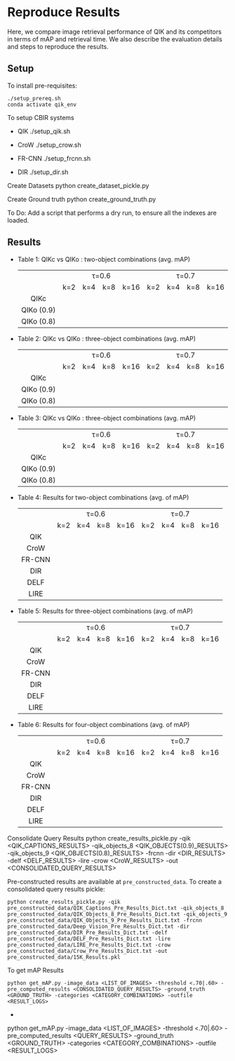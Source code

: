 # Reproduce Results
Here, we compare image retrieval performance of QIK and its competitors in terms of mAP and retrieval time. We also describe the evaluation details and steps to reproduce the results. 

## Setup
To install pre-requisites:
```
./setup_prereq.sh
conda activate qik_env
```

To setup CBIR systems 
* QIK
./setup_qik.sh 

* CroW
./setup_crow.sh

* FR-CNN
./setup_frcnn.sh 

* DIR
./setup_dir.sh


Create Datasets
python create_dataset_pickle.py 
 
Create Ground truth
python create_ground_truth.py

To Do:
Add a script that performs a dry run, to ensure all the indexes are loaded.

## Results
* Table 1:  QIKc vs QIKo : two-object combinations (avg. mAP)
    <table>
        <tr>
            <td rowspan="2"></td>
            <td align="center" colspan="4">τ=0.6</td>
            <td align="center" colspan="4">τ=0.7</td>
        </tr>
        <tr>
            <td align="center">k=2</td>
            <td align="center">k=4</td>
            <td align="center">k=8</td>
            <td align="center">k=16</td>
            <td align="center">k=2</td>
            <td align="center">k=4</td>
            <td align="center">k=8</td>
            <td align="center">k=16</td>
        </tr>
        <tr>
            <td align="center">QIKc</td>
            <td align="center"></td>
            <td align="center"></td>
            <td align="center"></td>
            <td align="center"></td>
            <td align="center"></td>
            <td align="center"></td>
            <td align="center"></td>
            <td align="center"></td>
        </tr>
        <tr>
            <td align="center">QIKo (0.9)</td>
            <td align="center"></td>
            <td align="center"></td>
            <td align="center"></td>
            <td align="center"></td>
            <td align="center"></td>
            <td align="center"></td>
            <td align="center"></td>
            <td align="center"></td>
        </tr>
        <tr>
            <td align="center">QIKo (0.8)</td>
            <td align="center"></td>
            <td align="center"></td>
            <td align="center"></td>
            <td align="center"></td>
            <td align="center"></td>
            <td align="center"></td>
            <td align="center"></td>
            <td align="center"></td>
        </tr>
    </table>

* Table 2:  QIKc vs QIKo : three-object combinations (avg. mAP)
    <table>
        <tr>
            <td rowspan="2"></td>
            <td align="center" colspan="4">τ=0.6</td>
            <td align="center" colspan="4">τ=0.7</td>
        </tr>
        <tr>
            <td align="center">k=2</td>
            <td align="center">k=4</td>
            <td align="center">k=8</td>
            <td align="center">k=16</td>
            <td align="center">k=2</td>
            <td align="center">k=4</td>
            <td align="center">k=8</td>
            <td align="center">k=16</td>
        </tr>
        <tr>
            <td align="center">QIKc</td>
            <td align="center"></td>
            <td align="center"></td>
            <td align="center"></td>
            <td align="center"></td>
            <td align="center"></td>
            <td align="center"></td>
            <td align="center"></td>
            <td align="center"></td>
        </tr>
        <tr>
            <td align="center">QIKo (0.9)</td>
            <td align="center"></td>
            <td align="center"></td>
            <td align="center"></td>
            <td align="center"></td>
            <td align="center"></td>
            <td align="center"></td>
            <td align="center"></td>
            <td align="center"></td>
        </tr>
        <tr>
            <td align="center">QIKo (0.8)</td>
            <td align="center"></td>
            <td align="center"></td>
            <td align="center"></td>
            <td align="center"></td>
            <td align="center"></td>
            <td align="center"></td>
            <td align="center"></td>
            <td align="center"></td>
        </tr>
    </table>

* Table 3:  QIKc vs QIKo : three-object combinations (avg. mAP)
    <table>
        <tr>
            <td rowspan="2"></td>
            <td align="center" colspan="4">τ=0.6</td>
            <td align="center" colspan="4">τ=0.7</td>
        </tr>
        <tr>
            <td align="center">k=2</td>
            <td align="center">k=4</td>
            <td align="center">k=8</td>
            <td align="center">k=16</td>
            <td align="center">k=2</td>
            <td align="center">k=4</td>
            <td align="center">k=8</td>
            <td align="center">k=16</td>
        </tr>
        <tr>
            <td align="center">QIKc</td>
            <td align="center"></td>
            <td align="center"></td>
            <td align="center"></td>
            <td align="center"></td>
            <td align="center"></td>
            <td align="center"></td>
            <td align="center"></td>
            <td align="center"></td>
        </tr>
        <tr>
            <td align="center">QIKo (0.9)</td>
            <td align="center"></td>
            <td align="center"></td>
            <td align="center"></td>
            <td align="center"></td>
            <td align="center"></td>
            <td align="center"></td>
            <td align="center"></td>
            <td align="center"></td>
        </tr>
        <tr>
            <td align="center">QIKo (0.8)</td>
            <td align="center"></td>
            <td align="center"></td>
            <td align="center"></td>
            <td align="center"></td>
            <td align="center"></td>
            <td align="center"></td>
            <td align="center"></td>
            <td align="center"></td>
        </tr>
    </table>

*  Table 4: Results for two-object combinations (avg. of mAP)
    <table>
        <tr>
            <td rowspan="2"></td>
            <td align="center" colspan="4">τ=0.6</td>
            <td align="center" colspan="4">τ=0.7</td>
        </tr>
        <tr>
            <td align="center">k=2</td>
            <td align="center">k=4</td>
            <td align="center">k=8</td>
            <td align="center">k=16</td>
            <td align="center">k=2</td>
            <td align="center">k=4</td>
            <td align="center">k=8</td>
            <td align="center">k=16</td>
        </tr>
        <tr>
            <td align="center">QIK</td>
            <td align="center"></td>
            <td align="center"></td>
            <td align="center"></td>
            <td align="center"></td>
            <td align="center"></td>
            <td align="center"></td>
            <td align="center"></td>
            <td align="center"></td>
        </tr>
        <tr>
            <td align="center">CroW</td>
            <td align="center"></td>
            <td align="center"></td>
            <td align="center"></td>
            <td align="center"></td>
            <td align="center"></td>
            <td align="center"></td>
            <td align="center"></td>
            <td align="center"></td>
        </tr>
        <tr>
            <td align="center">FR-CNN</td>
            <td align="center"></td>
            <td align="center"></td>
            <td align="center"></td>
            <td align="center"></td>
            <td align="center"></td>
            <td align="center"></td>
            <td align="center"></td>
            <td align="center"></td>
        </tr>
        <tr>
            <td align="center">DIR</td>
            <td align="center"></td>
            <td align="center"></td>
            <td align="center"></td>
            <td align="center"></td>
            <td align="center"></td>
            <td align="center"></td>
            <td align="center"></td>
            <td align="center"></td>
        </tr>
        <tr>
            <td align="center">DELF</td>
            <td align="center"></td>
            <td align="center"></td>
            <td align="center"></td>
            <td align="center"></td>
            <td align="center"></td>
            <td align="center"></td>
            <td align="center"></td>
            <td align="center"></td>
        </tr>
        <tr>
            <td align="center">LIRE</td>
            <td align="center"></td>
            <td align="center"></td>
            <td align="center"></td>
            <td align="center"></td>
            <td align="center"></td>
            <td align="center"></td>
            <td align="center"></td>
            <td align="center"></td>
        </tr>
    </table>

*  Table 5: Results for three-object combinations (avg. of mAP)
    <table>
        <tr>
            <td rowspan="2"></td>
            <td align="center" colspan="4">τ=0.6</td>
            <td align="center" colspan="4">τ=0.7</td>
        </tr>
        <tr>
            <td align="center">k=2</td>
            <td align="center">k=4</td>
            <td align="center">k=8</td>
            <td align="center">k=16</td>
            <td align="center">k=2</td>
            <td align="center">k=4</td>
            <td align="center">k=8</td>
            <td align="center">k=16</td>
        </tr>
        <tr>
            <td align="center">QIK</td>
            <td align="center"></td>
            <td align="center"></td>
            <td align="center"></td>
            <td align="center"></td>
            <td align="center"></td>
            <td align="center"></td>
            <td align="center"></td>
            <td align="center"></td>
        </tr>
        <tr>
            <td align="center">CroW</td>
            <td align="center"></td>
            <td align="center"></td>
            <td align="center"></td>
            <td align="center"></td>
            <td align="center"></td>
            <td align="center"></td>
            <td align="center"></td>
            <td align="center"></td>
        </tr>
        <tr>
            <td align="center">FR-CNN</td>
            <td align="center"></td>
            <td align="center"></td>
            <td align="center"></td>
            <td align="center"></td>
            <td align="center"></td>
            <td align="center"></td>
            <td align="center"></td>
            <td align="center"></td>
        </tr>
        <tr>
            <td align="center">DIR</td>
            <td align="center"></td>
            <td align="center"></td>
            <td align="center"></td>
            <td align="center"></td>
            <td align="center"></td>
            <td align="center"></td>
            <td align="center"></td>
            <td align="center"></td>
        </tr>
        <tr>
            <td align="center">DELF</td>
            <td align="center"></td>
            <td align="center"></td>
            <td align="center"></td>
            <td align="center"></td>
            <td align="center"></td>
            <td align="center"></td>
            <td align="center"></td>
            <td align="center"></td>
        </tr>
        <tr>
            <td align="center">LIRE</td>
            <td align="center"></td>
            <td align="center"></td>
            <td align="center"></td>
            <td align="center"></td>
            <td align="center"></td>
            <td align="center"></td>
            <td align="center"></td>
            <td align="center"></td>
        </tr>
    </table>

*  Table 6: Results for four-object combinations (avg. of mAP)
    <table>
        <tr>
            <td rowspan="2"></td>
            <td align="center" colspan="4">τ=0.6</td>
            <td align="center" colspan="4">τ=0.7</td>
        </tr>
        <tr>
            <td align="center">k=2</td>
            <td align="center">k=4</td>
            <td align="center">k=8</td>
            <td align="center">k=16</td>
            <td align="center">k=2</td>
            <td align="center">k=4</td>
            <td align="center">k=8</td>
            <td align="center">k=16</td>
        </tr>
        <tr>
            <td align="center">QIK</td>
            <td align="center"></td>
            <td align="center"></td>
            <td align="center"></td>
            <td align="center"></td>
            <td align="center"></td>
            <td align="center"></td>
            <td align="center"></td>
            <td align="center"></td>
        </tr>
        <tr>
            <td align="center">CroW</td>
            <td align="center"></td>
            <td align="center"></td>
            <td align="center"></td>
            <td align="center"></td>
            <td align="center"></td>
            <td align="center"></td>
            <td align="center"></td>
            <td align="center"></td>
        </tr>
        <tr>
            <td align="center">FR-CNN</td>
            <td align="center"></td>
            <td align="center"></td>
            <td align="center"></td>
            <td align="center"></td>
            <td align="center"></td>
            <td align="center"></td>
            <td align="center"></td>
            <td align="center"></td>
        </tr>
        <tr>
            <td align="center">DIR</td>
            <td align="center"></td>
            <td align="center"></td>
            <td align="center"></td>
            <td align="center"></td>
            <td align="center"></td>
            <td align="center"></td>
            <td align="center"></td>
            <td align="center"></td>
        </tr>
        <tr>
            <td align="center">DELF</td>
            <td align="center"></td>
            <td align="center"></td>
            <td align="center"></td>
            <td align="center"></td>
            <td align="center"></td>
            <td align="center"></td>
            <td align="center"></td>
            <td align="center"></td>
        </tr>
        <tr>
            <td align="center">LIRE</td>
            <td align="center"></td>
            <td align="center"></td>
            <td align="center"></td>
            <td align="center"></td>
            <td align="center"></td>
            <td align="center"></td>
            <td align="center"></td>
            <td align="center"></td>
        </tr>
    </table>




Consolidate Query Results
python create_results_pickle.py -qik <QIK_CAPTIONS_RESULTS> -qik_objects_8 <QIK_OBJECTS(0.9)_RESULTS> -qik_objects_9 <QIK_OBJECTS(0.8)_RESULTS> -frcnn <FR-CNN RESULTS> -dir <DIR_RESULTS> -delf <DELF_RESULTS> -lire <LIRE RESULTS> -crow <CroW_RESULTS> -out <CONSOLIDATED_QUERY_RESULTS>

Pre-constructed results are available at `pre_constructed_data`. To create a consolidated query results pickle:
```
python create_results_pickle.py -qik pre_constructed_data/QIK_Captions_Pre_Results_Dict.txt -qik_objects_8 pre_constructed_data/QIK_Objects_8_Pre_Results_Dict.txt -qik_objects_9 pre_constructed_data/QIK_Objects_9_Pre_Results_Dict.txt -frcnn pre_constructed_data/Deep_Vision_Pre_Results_Dict.txt -dir pre_constructed_data/DIR_Pre_Results_Dict.txt -delf pre_constructed_data/DELF_Pre_Results_Dict.txt -lire pre_constructed_data/LIRE_Pre_Results_Dict.txt -crow pre_constructed_data/Crow_Pre_Results_Dict.txt -out pre_constructed_data/15K_Results.pkl
```



To get mAP Results
```
python get_mAP.py -image_data <LIST_OF_IMAGES> -threshold <.70|.60> -pre_computed_results <CONSOLIDATED_QUERY_RESULTS> -ground_truth <GROUND_TRUTH> -categories <CATEGORY_COMBINATIONS> -outfile <RESULT_LOGS> 
```
* 
python get_mAP.py -image_data <LIST_OF_IMAGES> -threshold <.70|.60> -pre_computed_results <QUERY_RESULTS> -ground_truth <GROUND_TRUTH> -categories <CATEGORY_COMBINATIONS> -outfile <RESULT_LOGS> 
